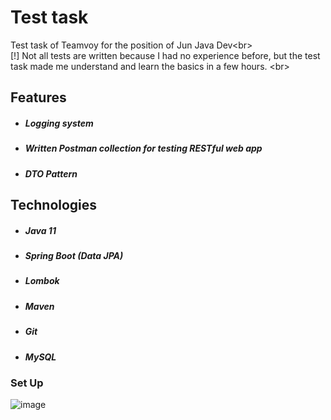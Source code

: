 <h1 class="code-line" data-line-start=0 data-line-end=1 ><a id="Test_task_0"></a>Test task</h1>
<p class="has-line-data" data-line-start="2" data-line-end="4">Test task of Teamvoy for the position of Jun Java Dev&lt;br&gt;<br>
[!] Not all tests are written because I had no experience before, but the test task made me understand and learn the basics in a few hours. &lt;br&gt;</p>
<h2 class="code-line" data-line-start=5 data-line-end=6 ><a id="Features_5"></a>Features</h2>
<ul>
<li class="has-line-data" data-line-start="6" data-line-end="7">
<h5 class="code-line" data-line-start=6 data-line-end=7 ><a id="Logging_system_6"></a>Logging system</h5>
</li>
<li class="has-line-data" data-line-start="7" data-line-end="8">
<h5 class="code-line" data-line-start=7 data-line-end=8 ><a id="Written_Postman_collection_for_testing_RESTful_web_app_7"></a>Written Postman collection for testing RESTful web app</h5>
</li>
<li class="has-line-data" data-line-start="8" data-line-end="9">
<h5 class="code-line" data-line-start=8 data-line-end=9 ><a id="DTO_Pattern_8"></a>DTO Pattern</h5>
</li>
</ul>
<h2 class="code-line" data-line-start=11 data-line-end=12 ><a id="Technologies_11"></a>Technologies</h2>
<ul>
<li class="has-line-data" data-line-start="12" data-line-end="13">
<h5 class="code-line" data-line-start=12 data-line-end=13 ><a id="Java_11_12"></a>Java 11</h5>
</li>
<li class="has-line-data" data-line-start="13" data-line-end="14">
<h5 class="code-line" data-line-start=13 data-line-end=14 ><a id="Spring_Boot_Data_JPA_13"></a>Spring Boot (Data JPA)</h5>
</li>
<li class="has-line-data" data-line-start="14" data-line-end="15">
<h5 class="code-line" data-line-start=14 data-line-end=15 ><a id="Lombok_14"></a>Lombok</h5>
</li>
<li class="has-line-data" data-line-start="15" data-line-end="16">
<h5 class="code-line" data-line-start=15 data-line-end=16 ><a id="Maven_15"></a>Maven</h5>
</li>
<li class="has-line-data" data-line-start="16" data-line-end="17">
<h5 class="code-line" data-line-start=16 data-line-end=17 ><a id="Git_16"></a>Git</h5>
</li>
<li class="has-line-data" data-line-start="17" data-line-end="18">
<h5 class="code-line" data-line-start=17 data-line-end=18 ><a id="MySQL_17"></a>MySQL</h5>
</li>
</ul>
<h3 class="code-line" data-line-start=20 data-line-end=21 ><a id="Set_Up_20"></a>Set Up</h3>
<p class="has-line-data" data-line-start="23" data-line-end="24"><img src="" alt="image"></p>
